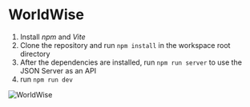 # WorldWise

1. Install _npm_ and _Vite_
2. Clone the repository and run `npm install` in the workspace root directory
3. After the dependencies are installed, run `npm run server` to use the JSON Server as an API
4. run `npm run dev`

![WorldWise](https://github.com/user-attachments/assets/58872e04-b5d4-482a-acab-810ac2d1fca2)
